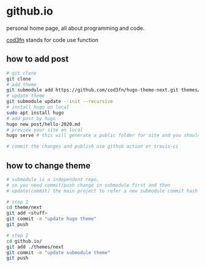 # github.io
personal home page, all about programming and code.

[cod3fn](http://cod3fn.com) stands for code use function

## how to add post
```bash
# git clone
git clone 
# add theme 
git submodule add https://github.com/cod3fn/hugo-theme-next.git themes/next
# update theme
git submodule update --init --recursive
# install hugo on local 
sudo apt install hugo
# add post by hugo
hugo new post/hello-2020.md 
# preview your site on local
hugo serve # this will generate a public folder for site and you should add public in .gitignore

# commit the changes and publish use github action or travis-ci
```

## how to change theme
```bash
# submodule is a independent repo,
# so you need commit/push change in submodule first and then 
# update(commit) the main project to refer a new submodule commit hash

# step 1
cd theme/next
git add <stuff>
git commit -m "update hugo theme"
git push

# step 2
cd github.io/
git add ./themes/next
git commit -m "update submodule theme"
git push
```